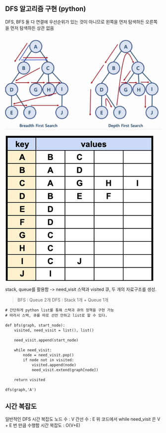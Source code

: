 ## DFS 알고리즘 구현 (python)
DFS, BFS 둘 다 연결에 우선순위가 있는 것이 아니므로
왼쪽을 먼저 탐색하든 오른쪽을 먼저 탐색하든 상관 없음

![im1](./image/im1.png)


![im2](./image/im2.png)

stack, queue를 활용함
-> need_visit 스택과 visited 큐, 두 개의 자료구조를 생성.
> BFS : Queue 2개 
> DFS : Stack 1개 + Queue 1개

```
# 간단하게 python list를 통해 스택과 큐의 정책을 구현 가능
# 따라서 스택, 큐를 따로 선언 안하고 list로 할 수 있다.

def bfs(graph, start_node):
	visited, need_visit = list(), list()
	
	need_visit.append(start_node)
	
	while need_visit:
		node = need_visit.pop()
		if node not in visited:
			visited.append(node)
			need_visit.extend(graph[node])
	
	return visited

dfs(graph,'A')
```
## 시간 복잡도
일반적인 DFS 시간 복잡도
  노드 수 : V
  간선 수 : E
    위 코드에서 while need_visit 은 V + E 번 만큼 수행함
  시간 복잡도 : O(V+E)
  
